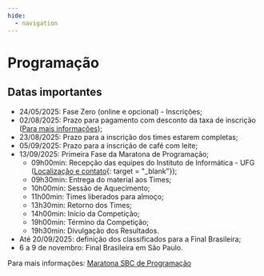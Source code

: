 ```yaml
---
hide:
  - navigation
---
```


# Programação

## Datas importantes
- 24/05/2025: Fase Zero (online e opcional) - Inscrições;
- 02/08/2025: Prazo para pagamento com desconto da taxa de inscrição (<a href = "https://maratona.sbc.org.br/inscricoes.html" target = "_blank">Para mais informações</a>);
- 23/08/2025: Prazo para a inscrição dos times estarem completas;
- 05/09/2025: Prazo para a inscrição de café com leite;
- 13/09/2025: Primeira Fase da Maratona de Programação;
    - 09h00min: Recepção das equipes do Instituto de Informática - UFG ([Localização e contato](./contact.md){: target = "_blank"});
    - 09h30min: Entrega do material aos Times;
    - 10h00min: Sessão de Aquecimento;
    - 11h00min: Times liberados para almoço;
    - 13h30min: Retorno dos Times;
    - 14h00min: Início da Competição;
    - 19h00min: Término da Competição;
    - 19h30min: Divulgação dos Resultados.
- Até 20/09/2025: definição dos classificados para a Final Brasileira;
- 6 a 9 de novembro: Final Brasileira em São Paulo.

Para mais informações: <a href = "https://maratona.sbc.org.br/index.html" target = "_blank">Maratona SBC de Programação</a>